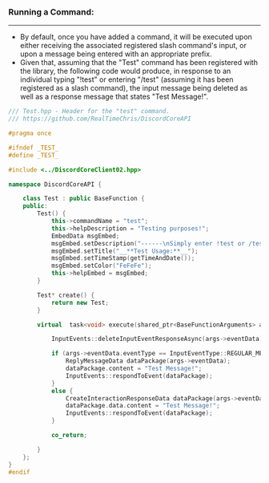 ### **Running a Command:**
---
 
- By default, once you have added a command, it will be executed upon either receiving the associated registered slash command's input, or upon a message being entered with an appropriate prefix.
- Given that, assuming that the "Test" command has been registered with the library, the following code would produce, in response to an individual typing "!test" or entering "/test" (assuming it has been registered as a slash command), the input message being deleted as well as a response message that states "Test Message!". 

```cpp
/// Test.hpp - Header for the "test" command.
/// https://github.com/RealTimeChris/DiscordCoreAPI

#pragma once

#ifndef _TEST_
#define _TEST_

#include <../DiscordCoreClient02.hpp>

namespace DiscordCoreAPI {

	class Test : public BaseFunction {
	public:
		Test() {
			this->commandName = "test";
			this->helpDescription = "Testing purposes!";
			EmbedData msgEmbed;
			msgEmbed.setDescription("------\nSimply enter !test or /test!\n------");
			msgEmbed.setTitle("__**Test Usage:**__");
			msgEmbed.setTimeStamp(getTimeAndDate());
			msgEmbed.setColor("FeFeFe");
			this->helpEmbed = msgEmbed;
		}

		Test* create() {
			return new Test;
		}

		virtual  task<void> execute(shared_ptr<BaseFunctionArguments> args) {

			InputEvents::deleteInputEventResponseAsync(args->eventData);

			if (args->eventData.eventType == InputEventType::REGULAR_MESSAGE) {
				ReplyMessageData dataPackage(args->eventData);
				dataPackage.content = "Test Message!";
				InputEvents::respondToEvent(dataPackage);
			}
			else {
				CreateInteractionResponseData dataPackage(args->eventData);
				dataPackage.data.content = "Test Message!";
				InputEvents::respondToEvent(dataPackage);
			}

			co_return;

		}
	};
}
#endif
```
